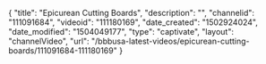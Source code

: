 {
    "title": "Epicurean Cutting Boards",
    "description": "",
    "channelid": "111091684",
    "videoid": "111180169",
    "date_created": "1502924024",
    "date_modified": "1504049177",
    "type": "captivate",
    "layout": "channelVideo",
    "url": "\/bbbusa-latest-videos\/epicurean-cutting-boards\/111091684-111180169"
}